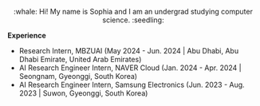 
<p align="center">
:whale: Hi! My name is Sophia and I am an undergrad studying computer science. :seedling:
</p>

<b>Experience</b>
- Research Intern, MBZUAI (May 2024 - Jun. 2024 | Abu Dhabi, Abu Dhabi Emirate, United Arab Emirates)
- AI Research Engineer Intern, NAVER Cloud (Jan. 2024 - Apr. 2024 | Seongnam, Gyeonggi, South Korea)
- AI Research Engineer Intern, Samsung Electronics (Jun. 2023 - Aug. 2023 | Suwon, Gyeonggi, South Korea)

<!--
**syk2021/syk2021** is a ✨ _special_ ✨ repository because its `README.md` (this file) appears on your GitHub profile.

Here are some ideas to get you started:

- 🔭 I’m currently working on ...
- 🌱 I’m currently learning ...
- 👯 I’m looking to collaborate on ...
- 🤔 I’m looking for help with ...
- 💬 Ask me about ...
- 📫 How to reach me: ...
- 😄 Pronouns: ...
- ⚡ Fun fact: ...
-->
